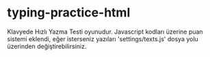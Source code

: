 # typing-practice-html
Klavyede Hızlı Yazma Testi oyunudur. Javascript kodları üzerine puan sistemi eklendi, eğer isterseniz yazıları 'settings/texts.js' dosya yolu üzerinden değiştirebilirsiniz.
